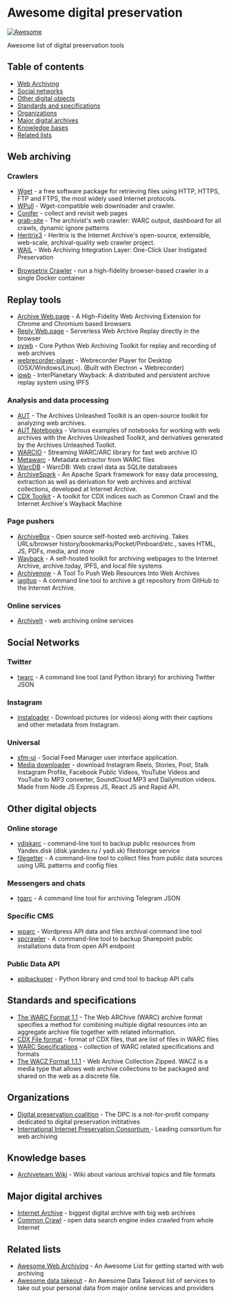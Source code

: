 # Awesome digital preservation  

[![Awesome](https://cdn.rawgit.com/sindresorhus/awesome/d7305f38d29fed78fa85652e3a63e154dd8e8829/media/badge.svg)](https://github.com/sindresorhus/awesome)

Awesome list of digital preservation tools 

## Table of contents

* [Web Archiving](#web-archiving)
* [Social networks](#social-networks)
* [Other digital objects](#other-digital-objects)
* [Standards and specifications](#standards-and-specifications)
* [Organizations](#organizations)
* [Major digital archives](#major-digital-archives)
* [Knowledge bases](#knowledge-bases)
* [Related lists](#related-lists)


## Web archiving

### Crawlers
* [Wget](https://www.gnu.org/software/wget/) -  a free software package for retrieving files using HTTP, HTTPS, FTP and FTPS, the most widely used Internet protocols.
* [WPull](https://github.com/ArchiveTeam/wpull) -  Wget-compatible web downloader and crawler. 
* [Conifer](https://github.com/Rhizome-Conifer/conifer) - collect and revisit web pages
* [grab-site](https://github.com/ArchiveTeam/grab-site) -  The archivist's web crawler: WARC output, dashboard for all crawls, dynamic ignore patterns 
* [Heritrix3](https://github.com/internetarchive/heritrix3) -  Heritrix is the Internet Archive's open-source, extensible, web-scale, archival-quality web crawler project. 
* [WAIL](https://github.com/machawk1/wail) -  Web Archiving Integration Layer: One-Click User Instigated Preservation
- [Browsetrix Crawler](https://github.com/webrecorder/browsertrix-crawler) -  run a high-fidelity browser-based crawler in a single Docker container 

## Replay tools
* [Archive Web.page](https://github.com/webrecorder/archiveweb.page) -  A High-Fidelity Web Archiving Extension for Chrome and Chromium based browsers
* [Reply Web.page](https://github.com/webrecorder/replayweb.page) - Serverless Web Archive Replay directly in the browser 
* [pywb](https://github.com/webrecorder/pywb) - Core Python Web Archiving Toolkit for replay and recording of web archives
* [webrecorder-player](https://github.com/webrecorder/webrecorder-player) - Webrecorder Player for Desktop (OSX/Windows/Linux). (Built with Electron + Webrecorder)
* [ipwb](https://github.com/oduwsdl/ipwb) - InterPlanetary Wayback: A distributed and persistent archive replay system using IPFS


### Analysis and data processing
* [AUT](https://github.com/archivesunleashed/aut/) -  The Archives Unleashed Toolkit is an open-source toolkit for analyzing web archives. 
* [AUT Notebooks](https://github.com/archivesunleashed/notebooks) - Various examples of notebooks for working with web archives with the Archives Unleashed Toolkit, and derivatives generated by the Archives Unleashed Toolkit. 
* [WARCIO](https://github.com/webrecorder/warcio) - Streaming WARC/ARC library for fast web archive IO 
* [Metawarc](https://github.com/datacoon/metawarc) - Metadata extractor from WARC files
* [WarcDB](https://github.com/Florents-Tselai/WarcDB) - WarcDB: Web crawl data as SQLite databases
* [ArchiveSpark](https://github.com/helgeho/ArchiveSpark) - An Apache Spark framework for easy data processing, extraction as well as derivation for web archives and archival collections, developed at Internet Archive. 
* [CDX Toolkit](https://github.com/cocrawler/cdx_toolkit) - A toolkit for CDX indices such as Common Crawl and the Internet Archive's Wayback Machine

### Page pushers
* [ArchiveBox](https://github.com/ArchiveBox/ArchiveBox) - Open source self-hosted web archiving. Takes URLs/browser history/bookmarks/Pocket/Pinboard/etc., saves HTML, JS, PDFs, media, and more
* [Wayback](https://github.com/wabarc/wayback) - A self-hosted toolkit for archiving webpages to the Internet Archive, archive.today, IPFS, and local file systems
* [Archivenow](https://github.com/oduwsdl/archivenow) -  A Tool To Push Web Resources Into Web Archives 
* [iagitup](https://github.com/gdamdam/iagitup) -  A command line tool to archive a git repository from GitHub to the Internet Archive. 

### Online services
* [ArchiveIt](https://archive-it.org/) - web archiving online services

## Social Networks

### Twitter
* [twarc](https://github.com/DocNow/twarc) -  A command line tool (and Python library) for archiving Twitter JSON 

### Instagram
* [instaloader](https://github.com/instaloader/instaloader) -  Download pictures (or videos) along with their captions and other metadata from Instagram. 


### Universal
* [sfm-ui](https://github.com/gwu-libraries/sfm-ui) - Social Feed Manager user interface application.
* [Media downloader](https://github.com/awesome-yasin/Media-Downloader) - download Instagram Reels, Stories, Post, Stalk Instagram Profile, Facebook Public Videos, YouTube Videos and YouTube to MP3 converter, SoundCloud MP3 and Dailymotion videos. Made from Node JS Express JS, React JS and Rapid API. 


## Other digital objects

### Online storage
* [ydiskarc](https://github.com/ruarxive/ydiskarc) -  command-line tool to backup public resources from Yandex.disk (disk.yandex.ru / yadi.sk) filestorage service
* [filegetter](https://github.com/ruarxive/filegetter) -  A command-line tool to collect files from public data sources using URL patterns and config files

### Messengers and chats
* [tgarc](https://github.com/ruarxive/tgarc) - A command line tool for archiving Telegram JSON

### Specific CMS
* [wparc](https://github.com/ruarxive/wparc) - Wordpress API data and files archival command line tool
* [spcrawler](https://github.com/ruarxive/spcrawler) - A command-line tool to backup Sharepoint public installations data from open API endpoint

### Public Data API
- [apibackuper](https://github.com/ruarxive/apibackuper) - Python library and cmd tool to backup API calls

## Standards and specifications

* [The WARC Format 1.1](https://iipc.github.io/warc-specifications/specifications/warc-format/warc-1.1/) - The Web ARChive (WARC) archive format specifies a method for combining multiple digital resources into an aggregate archive file together with related information.
* [CDX File format](https://iipc.github.io/warc-specifications/specifications/cdx-format/cdx-2006/) - format of CDX files, that are list of files in WARC files
* [WARC Specifications](https://iipc.github.io/warc-specifications/) - collection of WARC related specifications and formats
* [The WACZ Format 1.1.1](https://specs.webrecorder.net/wacz/1.1.1/) - Web Archive Collection Zipped. WACZ is a media type that allows web archive collections to be packaged and shared on the web as a discrete file.

## Organizations

* [Digital preservation coalition](https://www.dpconline.org/) - The DPC is a not-for-profit company dedicated to digital preservation inititatives
* [International Internet Preservation Consortium ](https://netpreserve.org/) - Leading consortium for web archiving

## Knowledge bases
* [Archiveteam Wiki](https://wiki.archiveteam.org/) - Wiki about various archival topics and file formats

## Major digital archives

* [Internet Archive](https://archive.org/) - biggest digital archive with big web archives
* [Common Crawl](https://commoncrawl.org) - open data search engine index crawled from whole Internet

## Related lists

* [Awesome Web Archiving](https://github.com/iipc/awesome-web-archiving) - An Awesome List for getting started with web archiving 
* [Awesome data takeout](https://github.com/ivbeg/awesome-data-takeout) - An Awesome Data Takeout list of services to take out your personal data from major online services and providers